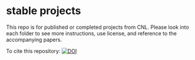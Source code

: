 # stable projects
This repo is for published or completed projects from CNL. Please look into each folder to see more instructions, use license, and reference to the accompanying papers.

To cite this repository: [![DOI](https://zenodo.org/badge/314360412.svg)](https://zenodo.org/badge/latestdoi/314360412)
